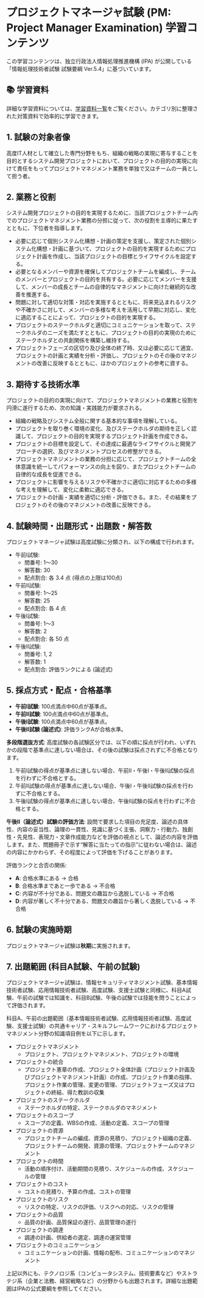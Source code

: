 # プロジェクトマネージャ試験 (PM: Project Manager Examination) 学習コンテンツ

この学習コンテンツは、独立行政法人情報処理推進機構 (IPA) が公開している「情報処理技術者試験 試験要綱 Ver.5.4」に基づいています。

## 📚 学習資料

詳細な学習資料については、[学習資料一覧](study-materials/README.md)をご覧ください。カテゴリ別に整理された対策資料で効率的に学習できます。

## 1. 試験の対象者像

高度IT人材として確立した専門分野をもち、組織の戦略の実現に寄与することを目的とするシステム開発プロジェクトにおいて、プロジェクトの目的の実現に向けて責任をもってプロジェクトマネジメント業務を単独で又はチームの一員として担う者。

## 2. 業務と役割

システム開発プロジェクトの目的を実現するために、当該プロジェクトチーム内でのプロジェクトマネジメント業務の分担に従って、次の役割を主導的に果たすとともに、下位者を指導します。

* 必要に応じて個別システム化構想・計画の策定を支援し、策定された個別システム化構想・計画に基づいて、プロジェクトの目的を実現するためにプロジェクト計画を作成し、当該プロジェクトの目標とライフサイクルを設定する。
* 必要となるメンバーや資源を確保してプロジェクトチームを編成し、チームのメンバーとプロジェクトの目的を共有する。必要に応じてメンバーを支援して、メンバーの成長とチームの自律的なマネジメントに向けた継続的な改善を推進する。
* 問題に対して適切な対策・対応を実施するとともに、将来見込まれるリスクや不確かさに対して、メンバーの多様な考えを活用して早期に対応し、変化に適応することによって、プロジェクトの目的を実現する。
* プロジェクトのステークホルダと適切にコミュニケーションを取って、ステークホルダのニーズを満たすとともに、プロジェクトの目的の実現のためにステークホルダとの共創関係を構築し維持する。
* プロジェクトフェーズの区切り及び全体の終了時、又は必要に応じて適宜、プロジェクトの計画と実績を分析・評価し、プロジェクトのその後のマネジメントの改善に反映するとともに、ほかのプロジェクトの参考に資する。

## 3. 期待する技術水準

プロジェクトの目的の実現に向けて、プロジェクトマネジメントの業務と役割を円滑に遂行するため、次の知識・実践能力が要求される。

* 組織の戦略及びシステム全般に関する基本的な事項を理解している。
* プロジェクトを取り巻く環境の変化、及びステークホルダの期待を正しく認識して、プロジェクトの目的を実現するプロジェクト計画を作成できる。
* プロジェクトの目標を設定して、その達成に最適なライフサイクルと開発アプローチの選択、及びマネジメントプロセスの修整ができる。
* プロジェクトマネジメントの業務の分担に応じて、プロジェクトチームの全体意識を統一してパフォーマンスの向上を図り、またプロジェクトチームの自律的な成長を促進できる。
* プロジェクトに影響を与えるリスクや不確かさに適切に対応するための多様な考えを理解して、変化に柔軟に適応できる。
* プロジェクトの計画・実績を適切に分析・評価できる。また、その結果をプロジェクトのその後のマネジメントの改善に反映できる。

## 4. 試験時間・出題形式・出題数・解答数

プロジェクトマネージャ試験は高度試験に分類され、以下の構成で行われます。

* 午前Ⅰ試験:
  * 問番号: 1～30
  * 解答数: 30
  * 配点割合: 各 3.4 点 (得点の上限は100点)
* 午前Ⅱ試験:
  * 問番号: 1～25
  * 解答数: 25
  * 配点割合: 各 4 点
* 午後Ⅰ試験:
  * 問番号: 1～3
  * 解答数: 2
  * 配点割合: 各 50 点
* 午後Ⅱ試験:
  * 問番号: 1, 2
  * 解答数: 1
  * 配点割合: 評価ランクによる (論述式)

## 5. 採点方式・配点・合格基準

* **午前Ⅰ試験**: 100点満点中60点が基準点。
* **午前Ⅱ試験**: 100点満点中60点が基準点。
* **午後Ⅰ試験**: 100点満点中60点が基準点。
* **午後Ⅱ試験 (論述式)**: 評価ランクAが合格水準。

**多段階選抜方式**:
高度試験の各試験区分では、以下の順に採点が行われ、いずれかの段階で基準点に達しない場合は、その後の試験は採点されずに不合格となります。

1. 午前Ⅰ試験の得点が基準点に達しない場合、午前Ⅱ・午後Ⅰ・午後Ⅱ試験の採点を行わずに不合格とする。
2. 午前Ⅱ試験の得点が基準点に達しない場合、午後Ⅰ・午後Ⅱ試験の採点を行わずに不合格とする。
3. 午後Ⅰ試験の得点が基準点に達しない場合、午後Ⅱ試験の採点を行わずに不合格とする。

**午後Ⅱ（論述式）試験の評価方法**:
設問で要求した項目の充足度、論述の具体性、内容の妥当性、論理の一貫性、見識に基づく主張、洞察力・行動力、独創性・先見性、表現力・文章作成能力などを評価の視点として、論述の内容を評価します。また、問題冊子で示す“解答に当たっての指示”に従わない場合は、論述の内容にかかわらず、その程度によって評価を下げることがあります。

評価ランクと合否の関係:

* **A**: 合格水準にある → 合格
* **B**: 合格水準まであと一歩である → 不合格
* **C**: 内容が不十分である、問題文の趣旨から逸脱している → 不合格
* **D**: 内容が著しく不十分である、問題文の趣旨から著しく逸脱している → 不合格

## 6. 試験の実施時期

プロジェクトマネージャ試験は**秋期**に実施されます。

## 7. 出題範囲 (科目A試験、午前の試験)

プロジェクトマネージャ試験は、情報セキュリティマネジメント試験、基本情報技術者試験、応用情報技術者試験、高度試験、支援士試験と同様に、科目A試験、午前の試験では知識を、科目B試験、午後の試験では技能を問うことによって評価されます。

科目A、午前の出題範囲（基本情報技術者試験、応用情報技術者試験、高度試験、支援士試験）の共通キャリア・スキルフレームワークにおけるプロジェクトマネジメント分野の知識項目例を以下に示します。

* プロジェクトマネジメント
  * プロジェクト、プロジェクトマネジメント、プロジェクトの環境
* プロジェクトの統合
  * プロジェクト憲章の作成、プロジェクト全体計画（プロジェクト計画及びプロジェクトマネジメント計画）の作成、プロジェクト作業の指揮、プロジェクト作業の管理、変更の管理、プロジェクトフェーズ又はプロジェクトの終結、得た教訓の収集
* プロジェクトのステークホルダ
  * ステークホルダの特定、ステークホルダのマネジメント
* プロジェクトのスコープ
  * スコープの定義、WBSの作成、活動の定義、スコープの管理
* プロジェクトの資源
  * プロジェクトチームの編成、資源の見積り、プロジェクト組織の定義、プロジェクトチームの開発、資源の管理、プロジェクトチームのマネジメント
* プロジェクトの時間
  * 活動の順序付け、活動期間の見積り、スケジュールの作成、スケジュールの管理
* プロジェクトのコスト
  * コストの見積り、予算の作成、コストの管理
* プロジェクトのリスク
  * リスクの特定、リスクの評価、リスクへの対応、リスクの管理
* プロジェクトの品質
  * 品質の計画、品質保証の遂行、品質管理の遂行
* プロジェクトの調達
  * 調達の計画、供給者の選定、調達の運営管理
* プロジェクトのコミュニケーション
  * コミュニケーションの計画、情報の配布、コミュニケーションのマネジメント

上記以外にも、テクノロジ系（コンピュータシステム、技術要素など）やストラテジ系（企業と法務、経営戦略など）の分野からも出題されます。詳細な出題範囲はIPAの公式要綱を参照してください。
